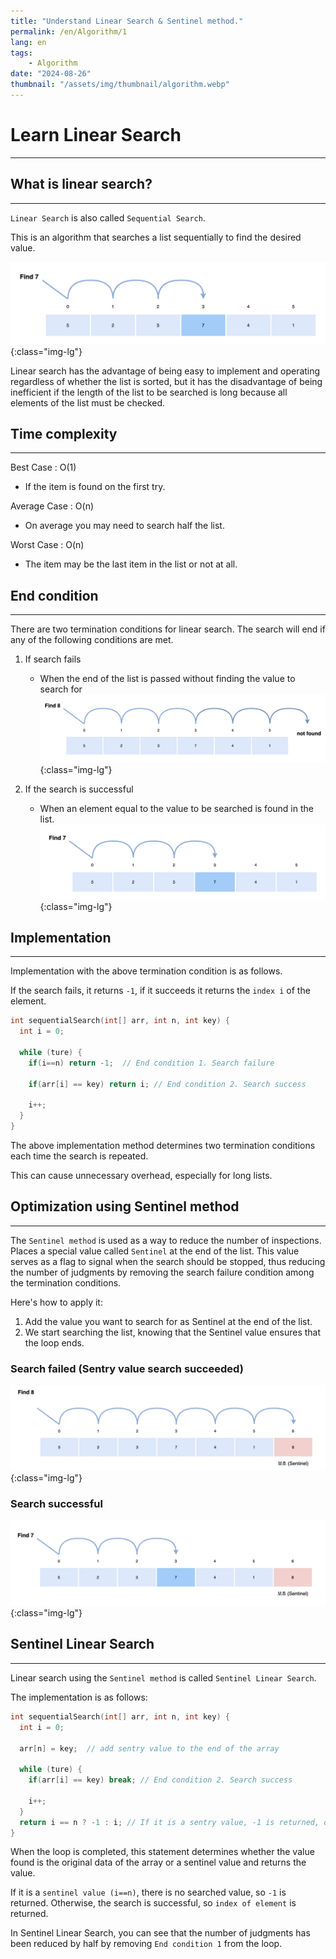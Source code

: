 ```yaml
---
title: "Understand Linear Search & Sentinel method."
permalink: /en/Algorithm/1
lang: en
tags:
    - Algorithm
date: "2024-08-26"
thumbnail: "/assets/img/thumbnail/algorithm.webp"
---
```


# Learn Linear Search
---

## What is linear search?
---

`Linear Search` is also called `Sequential Search`.

This is an algorithm that searches a list sequentially to find the desired value.

![Sequential Search](/assets/img/posts/Algorithm/1/1.webp "Sequential Search"){:class="img-lg"}

Linear search has the advantage of being easy to implement and operating regardless of whether the list is sorted, but it has the disadvantage of being inefficient if the length of the list to be searched is long because all elements of the list must be checked.

## Time complexity
---

Best Case : O(1)
- If the item is found on the first try.

Average Case : O(n)
- On average you may need to search half the list.

Worst Case : O(n)
- The item may be the last item in the list or not at all.

## End condition
---

There are two termination conditions for linear search. The search will end if any of the following conditions are met.

1. If search fails
    - When the end of the list is passed without finding the value to search for
      ![Search failed](/assets/img/posts/Algorithm/1/2.webp "Sequential Search (Search failed)"){:class="img-lg"}

2. If the search is successful
    - When an element equal to the value to be searched is found in the list.
      ![Search Success](/assets/img/posts/Algorithm/1/3.webp "Sequential Search (Search Success)"){:class="img-lg"}
    
## Implementation
---

Implementation with the above termination condition is as follows.

If the search fails, it returns `-1`, if it succeeds it returns the `index i` of the element.

```c
int sequentialSearch(int[] arr, int n, int key) {
  int i = 0;

  while (ture) {
    if(i==n) return -1;  // End condition 1. Search failure

    if(arr[i] == key) return i; // End condition 2. Search success

    i++;
  }
}
```

The above implementation method determines two termination conditions each time the search is repeated.

This can cause unnecessary overhead, especially for long lists.

## Optimization using Sentinel method
---

The `Sentinel method` is used as a way to reduce the number of inspections.
Places a special value called `Sentinel` at the end of the list. This value serves as a flag to signal when the search should be stopped, thus reducing the number of judgments by removing the search failure condition among the termination conditions.

Here's how to apply it:
1. Add the value you want to search for as Sentinel at the end of the list.
2. We start searching the list, knowing that the Sentinel value ensures that the loop ends.

### Search failed (Sentry value search succeeded)
 ![Search failure (sentry value search success)](/assets/img/posts/Algorithm/1/4.webp "Sequential Search search failure (sentry value search success)"){:class="img-lg"}

### Search successful
 ![Search successful](/assets/img/posts/Algorithm/1/5.webp "Sequential Search search successful"){:class="img-lg"}

## Sentinel Linear Search
---

Linear search using the `Sentinel method` is called `Sentinel Linear Search`.


The implementation is as follows:

```c
int sequentialSearch(int[] arr, int n, int key) {
  int i = 0;

  arr[n] = key;  // add sentry value to the end of the array

  while (ture) {
    if(arr[i] == key) break; // End condition 2. Search success

    i++;
  }
  return i == n ? -1 : i; // If it is a sentry value, -1 is returned, otherwise, the index of the element is returned.
}
```

When the loop is completed, this statement determines whether the value found is the original data of the array or a sentinel value and returns the value.

If it is a `sentinel value (i==n)`, there is no searched value, so `-1` is returned. Otherwise, the search is successful, so `index of element` is returned.

In Sentinel Linear Search, you can see that the number of judgments has been reduced by half by removing `End condition 1` from the loop.